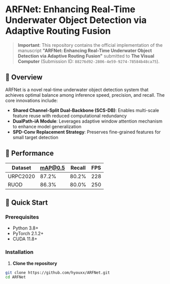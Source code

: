 # ARFNet: Enhancing Real-Time Underwater Object Detection via Adaptive Routing Fusion

> **Important**: This repository contains the official implementation of the manuscript **"ARFNet: Enhancing Real-Time Underwater Object Detection via Adaptive Routing Fusion"** submitted to **The Visual Computer** (Submission ID: `88276d92-2806-4e59-9274-78584b48ca75`).

## 📖 Overview

ARFNet is a novel real-time underwater object detection system that achieves optimal balance among inference speed, precision, and recall. The core innovations include:

- **Shared Channel-Split Dual-Backbone (SCS-DB)**: Enables multi-scale feature reuse with reduced computational redundancy
- **DualPath-iA Module**: Leverages adaptive window attention mechanism to enhance model generalization  
- **SPD-Conv Replacement Strategy**: Preserves fine-grained features for small target detection

## 🎯 Performance

| Dataset | mAP@0.5 | Recall | FPS |
|---------|----------|---------|-----|
| URPC2020 | 87.2% | 80.2% | 228 |
| RUOD | 86.3% | 80.0% | 250 |

## 🚀 Quick Start

### Prerequisites

- Python 3.8+
- PyTorch 2.1.2+
- CUDA 11.8+

### Installation

1. **Clone the repository**
```bash
git clone https://github.com/hyouxx/ARFNet.git
cd ARFNet
